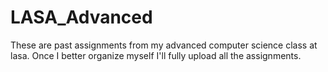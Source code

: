 # LASA_Advanced

These are past assignments from my advanced computer science class at lasa. Once I better organize myself I'll fully upload all the assignments.
